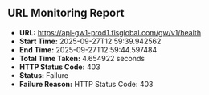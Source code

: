 ## URL Monitoring Report

- **URL:** https://api-gw1-prod1.fisglobal.com/gw/v1/health
- **Start Time:** 2025-09-27T12:59:39.942562
- **End Time:** 2025-09-27T12:59:44.597484
- **Total Time Taken:** 4.654922 seconds
- **HTTP Status Code:** 403
- **Status:** Failure
- **Failure Reason:** HTTP Status Code: 403
